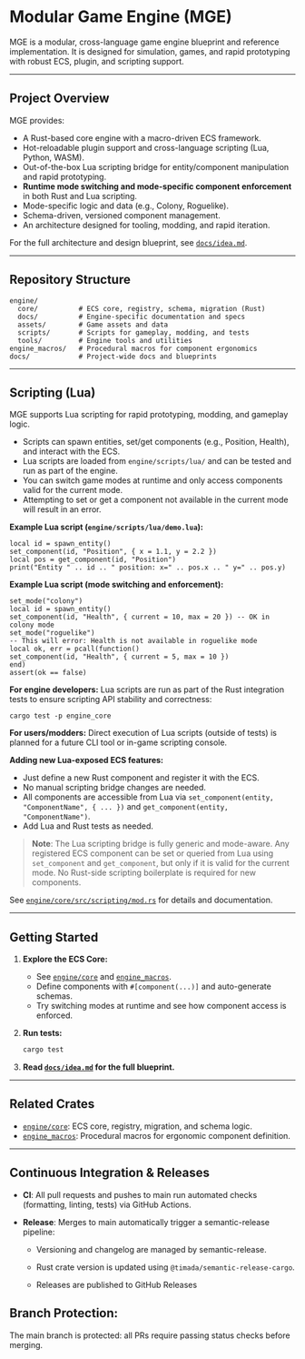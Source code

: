 # Modular Game Engine (MGE)

MGE is a modular, cross-language game engine blueprint and reference implementation.
It is designed for simulation, games, and rapid prototyping with robust ECS, plugin, and scripting support.

---

## Project Overview

MGE provides:

- A Rust-based core engine with a macro-driven ECS framework.
- Hot-reloadable plugin support and cross-language scripting (Lua, Python, WASM).
- Out-of-the-box Lua scripting bridge for entity/component manipulation and rapid prototyping.
- **Runtime mode switching and mode-specific component enforcement** in both Rust and Lua scripting.
- Mode-specific logic and data (e.g., Colony, Roguelike).
- Schema-driven, versioned component management.
- An architecture designed for tooling, modding, and rapid iteration.

For the full architecture and design blueprint, see [`docs/idea.md`](docs/idea.md).

---

## Repository Structure

```
engine/
  core/          # ECS core, registry, schema, migration (Rust)
  docs/          # Engine-specific documentation and specs
  assets/        # Game assets and data
  scripts/       # Scripts for gameplay, modding, and tests
  tools/         # Engine tools and utilities
engine_macros/   # Procedural macros for component ergonomics
docs/            # Project-wide docs and blueprints
```

---

## Scripting (Lua)

MGE supports Lua scripting for rapid prototyping, modding, and gameplay logic.

- Scripts can spawn entities, set/get components (e.g., Position, Health), and interact with the ECS.
- Lua scripts are loaded from `engine/scripts/lua/` and can be tested and run as part of the engine.
- You can switch game modes at runtime and only access components valid for the current mode.
- Attempting to set or get a component not available in the current mode will result in an error.

**Example Lua script (`engine/scripts/lua/demo.lua`):**

```
local id = spawn_entity()
set_component(id, "Position", { x = 1.1, y = 2.2 })
local pos = get_component(id, "Position")
print("Entity " .. id .. " position: x=" .. pos.x .. " y=" .. pos.y)
```

**Example Lua script (mode switching and enforcement):**

```
set_mode("colony")
local id = spawn_entity()
set_component(id, "Health", { current = 10, max = 20 }) -- OK in colony mode
set_mode("roguelike")
-- This will error: Health is not available in roguelike mode
local ok, err = pcall(function()
set_component(id, "Health", { current = 5, max = 10 })
end)
assert(ok == false)
```

**For engine developers:**
Lua scripts are run as part of the Rust integration tests to ensure scripting API stability and correctness:

```
cargo test -p engine_core
```

**For users/modders:**
Direct execution of Lua scripts (outside of tests) is planned for a future CLI tool or in-game scripting console.

**Adding new Lua-exposed ECS features:**

- Just define a new Rust component and register it with the ECS.
- No manual scripting bridge changes are needed.
- All components are accessible from Lua via `set_component(entity, "ComponentName", { ... })` and `get_component(entity, "ComponentName")`.
- Add Lua and Rust tests as needed.

> **Note**:
> The Lua scripting bridge is fully generic and mode-aware. Any registered ECS component can be set or queried from Lua using `set_component` and `get_component`, but only if it is valid for the current mode. No Rust-side scripting boilerplate is required for new components.

See [`engine/core/src/scripting/mod.rs`](engine/core/src/scripting/mod.rs) for details and documentation.

---

## Getting Started

1. **Explore the ECS Core:**

   - See [`engine/core`](engine/core) and [`engine_macros`](engine_macros).
   - Define components with `#[component(...)]` and auto-generate schemas.
   - Try switching modes at runtime and see how component access is enforced.

2. **Run tests:**

   ```sh
   cargo test
   ```

3. **Read [`docs/idea.md`](docs/idea.md) for the full blueprint.**

---

## Related Crates

- [`engine/core`](engine/core): ECS core, registry, migration, and schema logic.
- [`engine_macros`](engine_macros): Procedural macros for ergonomic component definition.

---

## Continuous Integration & Releases

- **CI**: All pull requests and pushes to main run automated checks (formatting, linting, tests) via GitHub Actions.

- **Release**: Merges to main automatically trigger a semantic-release pipeline:

  - Versioning and changelog are managed by semantic-release.

  - Rust crate version is updated using `@timada/semantic-release-cargo`.

  - Releases are published to GitHub Releases

## Branch Protection:

The main branch is protected: all PRs require passing status checks before merging.
